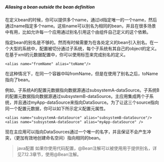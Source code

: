 ##### Aliasing a bean outside the bean definition

在定义bean的时候，你可以提供多个name，通过id指定唯一的一个name，然后通过name指定多个name。这些name可以别名为相同的bean，并且在很多场景中有用，比如允许每一个应用通过别名引用这个由组件自己定义的这个依赖。

指定bean的别名是不够的。然而有时候需要为在各处定义的bean引入别名。在一个大型的系统中，配置被切分通过子系统，每个子系统有其自己的object的定义。在基于xml的元数据配置中，你可以使用<alias/>标签来完成别名的定义。

```
<alias name="fromName" alias="toName"/>
```

在这种情况下，在同一个容器中叫fromName，但是在使用了别名之后，toName指向了bean。

例如，子系统A的配置元数据指向数据源通过subsystemA-dataSource。子系统B的配置元数据指向数据源通过subsystemB-dataSource。主应用集成两个子系统，并且通过myApp-dataSource来指向DataSource。为了让这三个source指向同一个配置元数据，你可以如下所示定义配置元属性。

```
<alias name="subsystemA-dataSource" alias="subsystemB-dataSource"/>
<alias name="subsystemA-dataSource" alias="myApp-dataSource" />
```

现在主应用可以指向DataSources通过一个唯一的名字，并且保证不会产生冲突，（更加有效地创建命名空间）指向相同的bean。

>java配置
>如果你使用代码配置，@Bean注解可以被使用用于提供别名，详见7.12.3章节，使用@Bean注解。